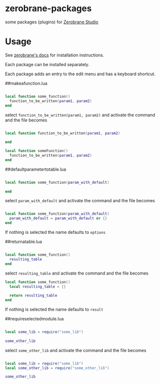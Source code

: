 # zerobrane-packages
some packages (plugins) for [Zerobrane Studio](http://studio.zerobrane.com/)


# Usage
See [zerobrane's docs](http://studio.zerobrane.com/doc-plugin#plugin-installation) for installation instructions.

Each package can be installed separately.

Each package adds an entry to the edit menu and has a keyboard shortcut.

##makeafunction.lua

```lua

local function some_function()
  function_to_be_written(param1, param2)
end

```

select ```function_to_be_written(param1, param2)``` and activate the command and the file becomes

```lua

local function function_to_be_written(param1, param2)
  
end

local function someFunction()
  function_to_be_written(param1, param2)
end

```

##defaultparametertotable.lua

```lua

local function some_function(param_with_default)
  
end
```

select ```param_with_default``` and activate the command and the file becomes

```lua

local function some_function(param_with_default)
  param_with_default = param_with_default or {}
end

```

If nothing is selected the name defaults to ```options```

##returnatable.lua

```lua

local function some_function()
  resulting_table
end

```

select ```resulting_table``` and activate the command and the file becomes

```lua
local function some_function()
  local resulting_table = {}
  
  return resulting_table
end
```

If nothing is selected the name defaults to ```result```

##requireselectedmodule.lua

```lua

local some_lib = require("some_lib") 
 
some_other_lib


```

select ```some_other_lib``` and activate the command and the file becomes

```lua

local some_lib = require("some_lib") 
local some_other_lib = require("some_other_lib")

some_other_lib


```
